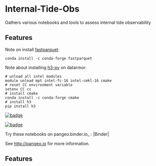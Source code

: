 # Internal-Tide-Obs

Gathers various notebooks and tools to assess internal tide observability

## Features

Note on install [fastparquet](https://pypi.org/project/fastparquet/):

```
conda install -c conda-forge fastparquet
```

Note about installing [h3-py](https://github.com/uber/h3-py) on datarmor:

```
# unload all intel modules
module unload mpt intel-fc-16 intel-cmkl-16 cmake
# reset CC environment variable
setenv CC cc
# install cmake
conda install -c conda-forge cmake
# install h3
pip install h3
```

[![badge](https://img.shields.io/static/v1.svg?logo=Jupyter&label=Pangeo+Binder&message=GCE+us-central1&color=blue)](https://binder.pangeo.io/v2/gh/apatlpo/itide_ops/master?urlpath=lab)

[![badge](https://img.shields.io/static/v1.svg?logo=Jupyter&label=Pangeo+Binder&message=AWS+us-west-2&color=orange)](https://aws-uswest2-binder.pangeo.io/v2/gh/apatlpo/itide_ops/master?urlpath=lab)

Try these notebooks on pangeo.binder.io_ : |Binder|

See http://pangeo.io for more information.

Features
--------